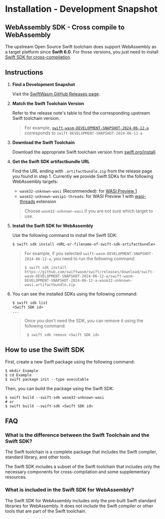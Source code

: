 # Installation - Development Snapshot

## WebAssembly SDK - Cross compile to WebAssembly

The upstream Open Source Swift toolchain does support WebAssembly as a target platform since **Swift 6.0**.
For those versions, you just need to install [Swift SDK for cross-compilation](https://github.com/apple/swift-evolution/blob/main/proposals/0387-cross-compilation-destinations.md).


## Instructions

1. **Find a Development Snapshot**

   Visit the [SwiftWasm GitHub Releases page](https://github.com/swiftwasm/swift/releases).

2. **Match the Swift Toolchain Version**

   Refer to the release note's table to find the corresponding upstream Swift toolchain version.
   > For example, [`swift-wasm-DEVELOPMENT-SNAPSHOT-2024-06-12-a`](https://github.com/swiftwasm/swift/releases/tag/swift-wasm-DEVELOPMENT-SNAPSHOT-2024-06-12-a) corresponds to `swift-DEVELOPMENT-SNAPSHOT-2024-06-11-a`

3. **Download the Swift Toolchain**

   Download the appropriate Swift toolchain version from [swift.org/install](https://www.swift.org/install).

4. **Get the Swift SDK artifactbundle URL**

   Find the URL ending with `.artifactbundle.zip` from the release page you found in step 1.
   Currently we provide Swift SDKs for the following WebAssembly targets:
   - `wasm32-unknown-wasi` (Recommended): for [WASI Preview 1](https://github.com/WebAssembly/WASI/blob/main/legacy/preview1/docs.md)
   - `wasm32-unknown-wasip1-threads`: for WASI Preview 1 with [wasi-threads](https://github.com/WebAssembly/wasi-threads) extension
   > Choose `wasm32-unknown-wasi` if you are not sure which target to use.

5. **Install the Swift SDK for WebAssembly**

   Use the following command to install the Swift SDK:
   ```console
   $ swift sdk install <URL-or-filename-of-swift-sdk-artifactbundle>
   ```
   > For example, if you selected `swift-wasm-DEVELOPMENT-SNAPSHOT-2024-06-12-a`, you need to run the following command:
   > ```console
   > $ swift sdk install https://github.com/swiftwasm/swift/releases/download/swift-wasm-DEVELOPMENT-SNAPSHOT-2024-06-12-a/swift-wasm-DEVELOPMENT-SNAPSHOT-2024-06-12-a-wasm32-unknown-wasi.artifactbundle.zip
   > ```
6. You can see the installed SDKs using the following command:
   ```console
   $ swift sdk list
   <Swift SDK id>
   ...
   ```
   > Once you don't need the SDK, you can remove it using the following command:
   > ```console
   >  $ swift sdk remove <Swift SDK id>
   > ```

## How to use the Swift SDK

First, create a new Swift package using the following command:

```console
$ mkdir Example
$ cd Example
$ swift package init --type executable
```

Then, you can build the package using the Swift SDK:

```console
$ swift build --swift-sdk wasm32-unknown-wasi
# or
$ swift build --swift-sdk <Swift SDK id>
```

## FAQ

### What is the difference between the Swift Toolchain and the Swift SDK?

The Swift toolchain is a complete package that includes the Swift compiler, standard library, and other tools.

The Swift SDK includes a subset of the Swift toolchain that includes only the necessary components for cross-compilation and some supplementary resources.

### What is included in the Swift SDK for WebAssembly?

The Swift SDK for WebAssembly includes only the pre-built Swift standard libraries for WebAssembly. It does not include the Swift compiler or other tools that are part of the Swift toolchain.

